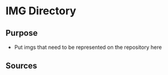 # IMG Directory 

## Purpose
* Put imgs that need to be represented on the repository here

## Sources
<!-- Be sure to cite sources on where you found it unless, there is a specific type of license or you made it -->
